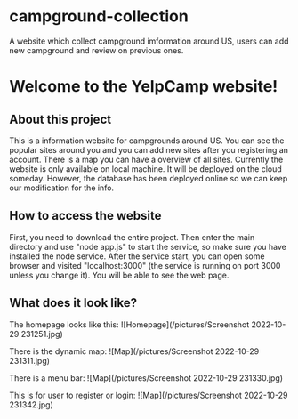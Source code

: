 # campground-collection
A website which collect campground imformation around US, users can add new campground and review on previous ones.

# Welcome to the YelpCamp website!

## About this project
This is a information website for campgrounds around US. You can see the popular sites around you and you can add new sites after you registering an account. There is a map you can have a overview of all sites.
Currently the website is only available on local machine. It will be deployed on the cloud someday. However, the database has been deployed online so we can keep our modification for the info.

## How to access the website
 First, you need to download the entire project. Then enter the main directory and use "node app.js" to start the service, so make sure you have installed the node service. After the service start, you can open some browser and visited "localhost:3000" (the service is running on port 3000 unless you change it). You will be able to see the web page.

## What does it look like?
The homepage looks like this:
![Homepage](/pictures/Screenshot 2022-10-29 231251.jpg)

There is the dynamic map:
![Map](/pictures/Screenshot 2022-10-29 231311.jpg)

There is a menu bar:
![Map](/pictures/Screenshot 2022-10-29 231330.jpg)

This is for user to register or login:
![Map](/pictures/Screenshot 2022-10-29 231342.jpg)
